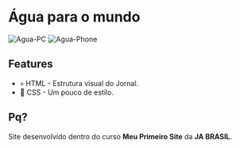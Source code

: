 # Água para o mundo
<img src="https://i.ibb.co/GQy1nqk/Agua-PC-1.gif" alt="Agua-PC" border="0">
<img src="https://i.ibb.co/4NDSZPp/Agua-Phone-1.gif" alt="Agua-Phone" border="0">

## Features
- 💀 HTML - Estrutura visual do Jornal.
- 👗 CSS - Um pouco de estilo.

## Pq?
Site desenvolvido dentro do curso **Meu Primeiro Site** da  **JA BRASIL**.
